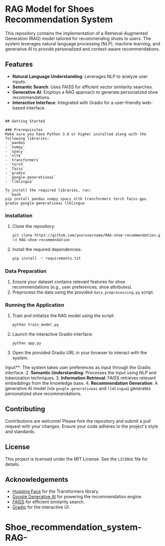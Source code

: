 # RAG Model for Shoes Recommendation System

This repository contains the implementation of a Retrieval-Augmented Generation (RAG) model tailored for recommending shoes to users. The system leverages natural language processing (NLP), machine learning, and generative AI to provide personalized and context-aware recommendations.

## Features
- **Natural Language Understanding**: Leverages NLP to analyze user inputs.
- **Semantic Search**: Uses FAISS for efficient vector similarity searches.
- **Generative AI**: Employs a RAG approach to generate personalized shoe recommendations.
- **Interactive Interface**: Integrated with Gradio for a user-friendly web-based interface.

```

## Getting Started

### Prerequisites
Make sure you have Python 3.8 or higher installed along with the following libraries:
- `pandas`
- `numpy`
- `spacy`
- `nltk`
- `transformers`
- `torch`
- `faiss`
- `gradio`
- `google-generativeai`
- `llmlingua`

To install the required libraries, run:
```bash
pip install pandas numpy spacy nltk transformers torch faiss-gpu gradio google-generativeai llmlingua
```

### Installation
1. Clone the repository:
   ```bash
   git clone https://github.com/yourusername/RAG-shoe-recommendation.git
   cd RAG-shoe-recommendation
   ```
2. Install the required dependencies:
   ```bash
   pip install -r requirements.txt
   ```

### Data Preparation
1. Ensure your dataset contains relevant features for shoe recommendations (e.g., user preferences, shoe attributes).
2. Preprocess the data using the provided `data_preprocessing.py` script.

### Running the Application
1. Train and initialize the RAG model using the script:
   ```bash
   python train_model.py
   ```
2. Launch the interactive Gradio interface:
   ```bash
   python app.py
   ```
3. Open the provided Gradio URL in your browser to interact with the system.

 Input**: The system takes user preferences as input through the Gradio interface.
2. **Semantic Understanding**: Processes the input using NLP and tokenization techniques.
3. **Information Retrieval**: FAISS retrieves relevant embeddings from the knowledge base.
4. **Recommendation Generation**: A generative AI model (via `google.generativeai` and `llmlingua`) generates personalized shoe recommendations.

## Contributing
Contributions are welcome! Please fork the repository and submit a pull request with your changes. Ensure your code adheres to the project's style and standards.

## License
This project is licensed under the MIT License. See the `LICENSE` file for details.

## Acknowledgements
- [Hugging Face](https://huggingface.co/) for the Transformers library.
- [Google Generative AI](https://ai.google/) for powering the recommendation engine.
- [FAISS](https://faiss.ai/) for efficient similarity search.
- [Gradio](https://gradio.app/) for the interactive UI.
# Shoe_recommendation_system-RAG-
